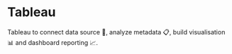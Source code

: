 # Tableau
Tableau to connect data source :open_file_folder:, analyze metadata :clipboard:, build visualisation :bar_chart: and dashboard reporting :chart_with_upwards_trend:.
